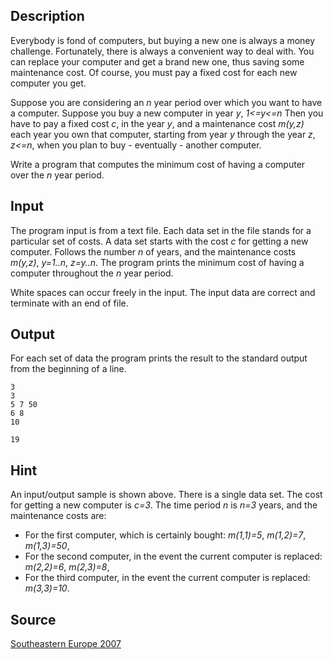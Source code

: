<h2>Description</h2><p>Everybody is fond of computers, but buying a new one is always a money challenge. Fortunately, there is always a convenient way to deal with. You can replace your computer and get a brand new one, thus saving some maintenance cost. Of course, you must pay a fixed cost for each new computer you get.</p><p>Suppose you are considering an <i>n</i> year period over which you want to have a computer. Suppose you buy a new computer in year <i>y</i>, <i>1&lt;=y&lt;=n</i> Then you have to pay a fixed cost <i>c</i>, in the year <i>y</i>, and a maintenance cost <i>m(y,z)</i> each year you own that computer, starting from year <i>y</i> through the year <i>z</i>, <i>z&lt;=n</i>, when you plan to buy - eventually - another computer.</p><p>Write a program that computes the minimum cost of having a computer over the <i>n</i> year period.</p><h2>Input</h2><p>The program input is from a text file. Each data set in the file stands for a particular set of costs. A data set starts with the cost <i>c</i> for getting a new computer. Follows the number <i>n</i> of years, and the maintenance costs <i>m(y,z)</i>, <i>y=1..n</i>, <i>z=y..n</i>. The program prints the minimum cost of having a computer throughout the <i>n</i> year period.</p><p>White spaces can occur freely in the input. The input data are correct and terminate with an end of file.</p><h2>Output</h2><p>For each set of data the program prints the result to the standard output from the beginning of a line.</p><pre><code class="language-input1">3
3
5 7 50
6 8
10</code></pre><pre><code class="language-output1">19</code></pre><h2>Hint</h2><p>An input/output sample is shown above. There is a single data set. The cost for getting a new computer is <i>c=3</i>. The time period <i>n</i> is <i>n=3</i> years, and the maintenance costs are:</p><ul><li>For the first computer, which is certainly bought: <i>m(1,1)=5</i>, <i>m(1,2)=7</i>, <i>m(1,3)=50</i>,</li><li>For the second computer, in the event the current computer is replaced: <i>m(2,2)=6</i>, <i>m(2,3)=8</i>,</li><li>For the third computer, in the event the current computer is replaced: <i>m(3,3)=10</i>.</li></ul><h2>Source</h2><a href="searchproblem?field=source&amp;key=Southeastern+Europe+2007">Southeastern Europe 2007</a>